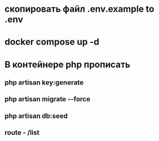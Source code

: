 # скопировать файл .env.example to .env
# docker compose up -d

# В контейнере php прописать
## php artisan key:generate
## php artisan migrate --force
## php artisan db:seed
## route - /list

